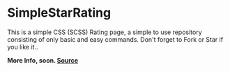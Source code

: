 # SimpleStarRating
This is a simple CSS (SCSS) Rating page, a simple to use repository consisting of only basic and easy commands. Don't forget to Fork or Star if you like it..

**More Info, soon. <a href="https://codepen.io">Source</a>**
